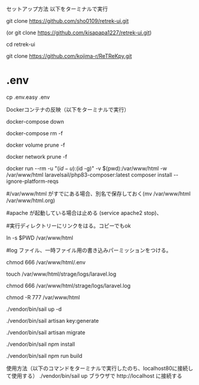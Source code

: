 セットアップ方法
以下をターミナルで実行

git clone https://github.com/sho0109/retrek-ui.git

(or git clone https://github.com/kisapapa1227/retrek-ui.git)

cd retrek-ui

git clone https://github.com/kojima-r/ReTReKpy.git

# .env

cp .env.easy .env

Dockerコンテナの反映（以下をターミナルで実行）

docker-compose down

docker-compose rm -f

docker volume prune -f

docker network prune -f

docker run --rm -u "$(id -u):$(id -g)" -v $(pwd):/var/www/html -w /var/www/html laravelsail/php83-composer:latest composer install --ignore-platform-reqs

#/var/www/html がすでにある場合、別名で保存しておく(mv /var/www/html /var/www/html.org)

#apache が起動している場合は止める (service apache2 stop)、

#実行ディレクトリーにリンクをはる。コピーでもok

ln -s $PWD /var/www/html

#log ファイル、一時ファイル用の書き込みパーミッションをつける。

chmod 666 /var/www/html/.env

touch /var/www/html/strage/logs/laravel.log

chmod 666 /var/www/html/strage/logs/laravel.log

chmod -R 777 /var/www/html

./vendor/bin/sail up -d

./vendor/bin/sail artisan key:generate

./vendor/bin/sail artisan migrate
 
./vendor/bin/sail npm install

./vendor/bin/sail npm run build


使用方法（以下のコマンドをターミナルで実行したのち、localhost80に接続して使用する）
./vendor/bin/sail up
ブラウザで
http://localhost
に接続する

